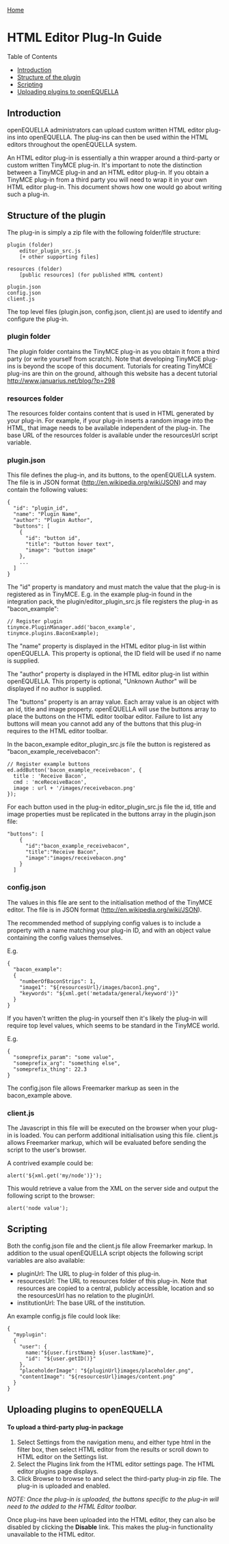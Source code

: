 [Home](https://openequella.github.io/)

# HTML Editor Plug-In Guide

Table of Contents

- [Introduction](#introduction)
- [Structure of the plugin](#structure-of-the-plugin)
- [Scripting](#scripting)
- [Uploading plugins to openEQUELLA](#uploading-plugins-to-openequella)

## Introduction

openEQUELLA administrators can upload custom written HTML editor plug-ins into openEQUELLA. The plug-ins can then be used within the HTML editors throughout the openEQUELLA system.

An HTML editor plug-in is essentially a thin wrapper around a third-party or custom written TinyMCE plug-in. It's important to note the distinction between a TinyMCE plug-in and an HTML editor plug-in. If you obtain a TinyMCE plug-in from a third party you will need to wrap it in your own HTML editor plug-in. This document shows how one would go about writing such a plug-in.

## Structure of the plugin

The plug-in is simply a zip file with the following folder/file structure:

```
plugin (folder)
    editor_plugin_src.js
    [+ other supporting files]

resources (folder)
    [public resources] (for published HTML content)

plugin.json
config.json
client.js
```

The top level files (plugin.json, config.json, client.js) are used to identify and configure the plug-in.

### plugin folder

The plugin folder contains the TinyMCE plug-in as you obtain it from a third party (or write yourself from scratch). Note that developing TinyMCE plug-ins is beyond the scope of this document. Tutorials for creating TinyMCE plug-ins are thin on the ground, although this website has a decent tutorial <http://www.januarius.net/blog/?p=298>

### resources folder

The resources folder contains content that is used in HTML generated by your plug-in. For example, if your plug-in inserts a random image into the HTML, that image needs to be available independent of the plug-in. The base URL of the resources folder is available under the resourcesUrl script variable.

### plugin.json

This file defines the plug-in, and its buttons, to the openEQUELLA system.  
The file is in JSON format (<http://en.wikipedia.org/wiki/JSON>) and may contain the following values:

```
{
  "id": "plugin_id",
  "name": "Plugin Name",
  "author": "Plugin Author",
  "buttons": [
    {
      "id": "button id",
      "title": "button hover text",
      "image": "button image"
    },
    ...
  ]
}
```

The "id" property is mandatory and must match the value that the plug-in is registered as in TinyMCE. E.g. in the example plug-in found in the integration pack, the plugin/editor_plugin_src.js file registers the plug-in as "bacon_example":

```
// Register plugin
tinymce.PluginManager.add('bacon_example', tinymce.plugins.BaconExample);
```

The "name" property is displayed in the HTML editor plug-in list within openEQUELLA. This property is optional, the ID field will be used if no name is supplied.

The "author" property is displayed in the HTML editor plug-in list within openEQUELLA. This property is optional, "Unknown Author" will be displayed if no author is supplied.

The "buttons" property is an array value. Each array value is an object with an id, title and image property. openEQUELLA will use the buttons array to place the buttons on the HTML editor toolbar editor. Failure to list any buttons will mean you cannot add any of the buttons that this plug-in requires to the HTML editor toolbar.

In the bacon_example editor_plugin_src.js file the button is registered as "bacon_example_receivebacon":

```
// Register example buttons
ed.addButton('bacon_example_receivebacon', {
  title : 'Receive Bacon',
  cmd : 'mceReceiveBacon',
  image : url + '/images/receivebacon.png'
});
```

For each button used in the plug-in editor_plugin_src.js file the id, title and image properties must be replicated in the buttons array in the plugin.json file:

```
"buttons": [
    {
      "id":"bacon_example_receivebacon",
      "title":"Receive Bacon",
      "image":"images/receivebacon.png"
    }
  ]
```

### config.json

The values in this file are sent to the initialisation method of the TinyMCE editor. The file is in JSON format (<http://en.wikipedia.org/wiki/JSON>).

The recommended method of supplying config values is to include a property with a name matching your plug-in ID, and with an object value containing the config values themselves.

E.g.

```
{
  "bacon_example":
  {
    "numberOfBaconStrips": 1,
    "image1": "${resourcesUrl}/images/bacon1.png",
    "keywords": "${xml.get('metadata/general/keyword')}"
  }
}
```

If you haven't written the plug-in yourself then it's likely the plug-in will require top level values, which seems to be standard in the TinyMCE world.

E.g.

```
{
  "someprefix_param": "some value",
  "someprefix_arg": "something else",
  "someprefix_thing": 22.3
}
```

The config.json file allows Freemarker markup as seen in the bacon_example above.

### client.js

The Javascript in this file will be executed on the browser when your plug-in is loaded. You can perform additional initialisation using this file. client.js allows Freemarker markup, which will be evaluated before sending the script to the user's browser.

A contrived example could be:

```
alert('${xml.get('my/node')}');
```

This would retrieve a value from the XML on the server side and output the following script to the browser:

```
alert('node value');
```

## Scripting

Both the config.json file and the client.js file allow Freemarker markup. In addition to the usual openEQUELLA script objects the following script variables are also available:

- pluginUrl: The URL to plug-in folder of this plug-in.
- resourcesUrl: The URL to resources folder of this plug-in. Note that resources are copied to a central, publicly accessible, location and so the resourcesUrl has no relation to the pluginUrl.
- institutionUrl: The base URL of the institution.

An example config.js file could look like:

```
{
  "myplugin":
  {
    "user": {
      name:"${user.firstName} ${user.lastName}",
      "id": "${user.getID()}"
    },
    "placeholderImage": "${pluginUrl}images/placeholder.png",
    "contentImage": "${resourcesUrl}images/content.png"
  }
}
```

## Uploading plugins to openEQUELLA

#### To upload a third-party plug-in package

1.  Select Settings from the navigation menu, and either type html in the filter box, then select HTML editor from the results or scroll down to HTML editor on the Settings list.
2.  Select the Plugins link from the HTML editor settings page. The HTML editor plugins page displays.
3.  Click Browse to browse to and select the third-party plug-in zip file. The plug-in is uploaded and enabled.

_NOTE: Once the plug-in is uploaded, the buttons specific to the plug-in will need to the added to the HTML Editor toolbar._

Once plug-ins have been uploaded into the HTML editor, they can also be disabled by clicking the **Disable** link. This makes the plug-in functionality unavailable to the HTML editor.
